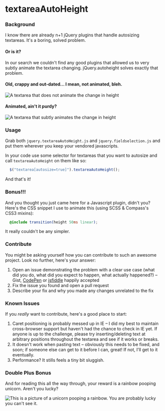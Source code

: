 # textareaAutoHeight

### Background

I know there are already n+1 jQuery plugins that handle autosizing textareas. It's a boring, solved problem.

#### Or is it?

In our search we couldn't find any good plugins that allowed us to very subtly animate the textarea changing. jQuery.autoheight solves exactly that problem.

#### Old, crappy and out-dated... I mean, not animated, bleh.

![A textarea that does not animate the change in height](https://dl.dropbox.com/u/2415854/textarea-not-animated.gif)

#### Animated, ain't it purdy?

![A textarea that subtly animates the change in height](https://dl.dropbox.com/u/2415854/textarea-animated.gif)

### Usage

Grab both `jquery.textareaAutoHeight.js` and `jquery.fieldselection.js` and put them wherever you keep your vendored javascripts.

In your code use some selector for textareas that you want to autosize and call `textareaAutoHeight` on them like so:

```javascript
  $("textarea[autosize=true]").textareaAutoHeight();
```

And that's it!

### Bonus!!!

And you thought you just came here for a Javascript plugin, didn't you? Here's the CSS snippet I use to animate this (using SCSS & Compass's CSS3 mixins):

```scss
  @include transition(height 50ms linear);
```

It really couldn't be any simpler.

### Contribute

You might be asking yourself how you can contribute to such an awesome project. Look no further, here's your answer:

1. Open an issue demonstrating the problem with a clear use case (what did you do, what did you expect to happen, what actually happened?) – Gist, [CodePen](http://www.codepen.io) or [jsfiddle](http://www.jsfiddle.net) happily accepted
2. Fix the issue you found and open a pull request
3. Describe your fix and why you made any changes unrelated to the fix

### Known Issues

If you _really_ want to contribute, here's a good place to start:

1. Caret positioning is probably messed up in IE – I did my best to maintain cross-browser support but haven't had the chance to check in IE yet. If anyone is up to the challenge, please try inserting/deleting text at arbitrary positions throughout the textarea and see if it works or breaks.
2. It doesn't work when pasting text – obviously this needs to be fixed, and soon; if someone else can get to it before I can, great! If not, I'll get to it eventually.
3. Performance? It stills feels a tiny bit sluggish.


### Double Plus Bonus

And for reading this all the way through, your reward is a rainbow pooping unicorn. Aren't you lucky?

![This is a picture of a unicorn pooping a rainbow. You are probably lucky you can't see it.](https://pbs.twimg.com/media/A3AIBhaCAAA7d2Y.jpg:large)
